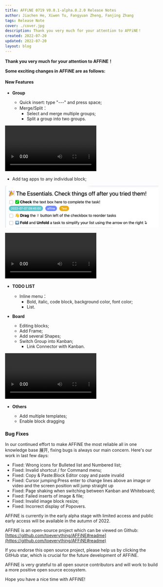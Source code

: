 ```yaml
---
title: AFFiNE 0719 V0.0.1-alpha.0.2.0 Release Notes
author: Jiachen He, Xiwen Tu, Fangyuan Zheng, Fanjing Zhang
tags: Release Note
cover: ./cover.jpg
description: Thank you very much for your attention to AFFiNE！
created: 2022-07-20
updated: 2022-07-20
layout: blog
---
```


**Thank you very much for your attention to AFFiNE！**

**Some exciting changes in AFFiNE are as follows:**

#### New Features

- **Group**

  - Quick insert: type "---" and press space;
  - Merge/Split：
    - Select and merge multiple groups;
    - Split a group into two groups.

<video><source /></video>

- Add tag apps to any individual block;

![](./952b77b42c0b56b820b139c6586028fdc3c29929-1272x348.png)

<video><source /></video>

- **TODO LIST**

  - Inline menu：
    - Bold, italic, code block, background color, font color;
    - List.

- **Board**

  - Editing blocks;
  - Add Frame;
  - Add several Shapes;
  - Switch Group into Kanban;
    - Link Connector with Kanban.

<video><source /></video>

- **Others**

  - Add multiple templates;
  - Enable block dragging

### **Bug Fixes**

In our continued effort to make AFFiNE the most reliable all in one knowledge base 展开, fixing bugs is always our main concern. Here's our work in last few days:

- Fixed: Wrong icons for Bulleted list and Numbered list;
- Fixed: Invalid shortcut / for Command menu;
- Fixed: Copy & Paste:Block Editor copy and paste invalid
- Fixed: Cursor jumping:Press enter to change lines above an image or video and the screen position will jump straight up
- Fixed: Page shaking when switching between Kanban and Whiteboard;
- Fixed: Failed inserts of image & file;
- Fixed: Invalid image block resize;
- Fixed: Incorrect display of Popovers.

AFFiNE is currently in the early alpha stage with limited access and public early access will be available in the autumn of 2022.

AFFiNE is an open-source project which can be viewed on Github: [https://github.com/toeverything/AFFiNE#readme](https://github.com/toeverything/AFFiNE#readme)

If you endorse this open source project, please help us by clicking the GitHub star, which is crucial for the future development of AFFiNE.

AFFiNE is very grateful to all open source contributors and will work to build a more positive open source ecosystem.


Hope you have a nice time with AFFiNE!
